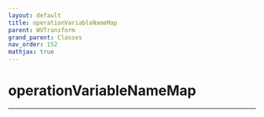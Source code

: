 ```yaml
---
layout: default
title: operationVariableNameMap
parent: WVTransform
grand_parent: Classes
nav_order: 152
mathjax: true
---
```


#  operationVariableNameMap




---

